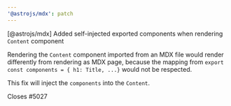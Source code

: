 ```yaml
---
'@astrojs/mdx': patch
---
```


[@astrojs/mdx] Added self-injected exported components when rendering `Content` component

Rendering the `Content` component imported from an MDX file would render
differently from rendering as MDX page, because the mapping from
`export const components = { h1: Title, ...}` would not be respected.

This fix will inject the `components` into the `Content`.

Closes #5027
